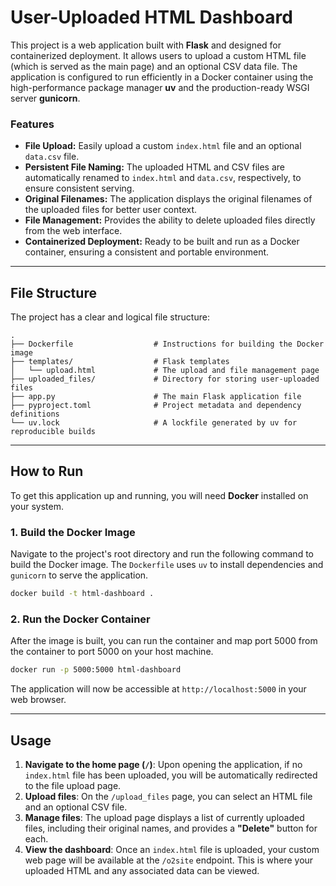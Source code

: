 # User-Uploaded HTML Dashboard

This project is a web application built with **Flask** and designed for containerized deployment. It allows users to upload a custom HTML file (which is served as the main page) and an optional CSV data file. The application is configured to run efficiently in a Docker container using the high-performance package manager **uv** and the production-ready WSGI server **gunicorn**.

### Features

  * **File Upload:** Easily upload a custom `index.html` file and an optional `data.csv` file.
  * **Persistent File Naming:** The uploaded HTML and CSV files are automatically renamed to `index.html` and `data.csv`, respectively, to ensure consistent serving.
  * **Original Filenames:** The application displays the original filenames of the uploaded files for better user context.
  * **File Management:** Provides the ability to delete uploaded files directly from the web interface.
  * **Containerized Deployment:** Ready to be built and run as a Docker container, ensuring a consistent and portable environment.

-----

## File Structure

The project has a clear and logical file structure:

```
.
├── Dockerfile                  # Instructions for building the Docker image
├── templates/                  # Flask templates
│   └── upload.html             # The upload and file management page
├── uploaded_files/             # Directory for storing user-uploaded files
├── app.py                      # The main Flask application file
├── pyproject.toml              # Project metadata and dependency definitions
└── uv.lock                     # A lockfile generated by uv for reproducible builds
```

-----

## How to Run

To get this application up and running, you will need **Docker** installed on your system.

### 1\. Build the Docker Image

Navigate to the project's root directory and run the following command to build the Docker image. The `Dockerfile` uses `uv` to install dependencies and `gunicorn` to serve the application.

```bash
docker build -t html-dashboard .
```

### 2\. Run the Docker Container

After the image is built, you can run the container and map port 5000 from the container to port 5000 on your host machine.

```bash
docker run -p 5000:5000 html-dashboard
```

The application will now be accessible at `http://localhost:5000` in your web browser.

-----

## Usage

1.  **Navigate to the home page (`/`)**: Upon opening the application, if no `index.html` file has been uploaded, you will be automatically redirected to the file upload page.
2.  **Upload files**: On the `/upload_files` page, you can select an HTML file and an optional CSV file.
3.  **Manage files**: The upload page displays a list of currently uploaded files, including their original names, and provides a **"Delete"** button for each.
4.  **View the dashboard**: Once an `index.html` file is uploaded, your custom web page will be available at the `/o2site` endpoint. This is where your uploaded HTML and any associated data can be viewed.